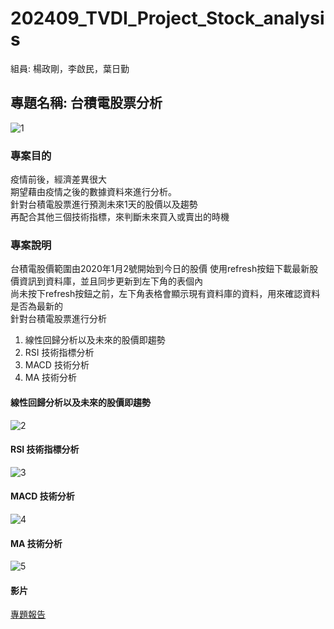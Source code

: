 # 202409_TVDI_Project_Stock_analysis
組員: 楊政剛，李啟民，葉日勤

## 專題名稱: 台積電股票分析

![1](https://github.com/user-attachments/assets/50343b73-a835-4d6a-b6d7-2839383978a9)

### 專案目的  
疫情前後，經濟差異很大  
期望藉由疫情之後的數據資料來進行分析。  
針對台積電股票進行預測未來1天的股價以及趨勢  
再配合其他三個技術指標，來判斷未來買入或賣出的時機  


### 專案說明
台積電股價範圍由2020年1月2號開始到今日的股價
使用refresh按鈕下載最新股價資訊到資料庫，並且同步更新到左下角的表個內  
尚未按下refresh按鈕之前，左下角表格會顯示現有資料庫的資料，用來確認資料是否為最新的  
針對台積電股票進行分析     
1. 線性回歸分析以及未來的股價即趨勢
2. RSI 技術指標分析
3. MACD 技術分析
4. MA 技術分析

#### 線性回歸分析以及未來的股價即趨勢
![2](https://github.com/user-attachments/assets/26e89a00-5ad0-43bf-a48e-1e97850f8372)

#### RSI 技術指標分析
![3](https://github.com/user-attachments/assets/ef205854-bd94-43ff-8488-e7f61037c8c2)

#### MACD 技術分析
![4](https://github.com/user-attachments/assets/2a70b5b3-cbc6-4fe7-a307-04b971e091ed)

#### MA 技術分析
![5](https://github.com/user-attachments/assets/a0b242ef-086b-4676-b216-e8aec5a10172)


#### 影片
[專題報告](https://youtu.be/H_UkHc1kDb4/ "Title")

